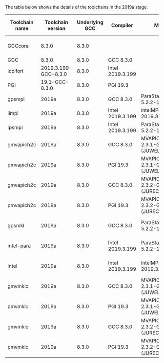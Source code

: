 The table below shows the details of the toolchains in the 2019a stage:

| Toolchain name |     Toolchain version     | Underlying GCC |     Compiler     |          MPI                |   CUDA   | Math libraries |  Includes software from   |                          Notes                           |
|----------------|---------------------------|----------------|------------------|-----------------------------|----------|----------------|---------------------------|----------------------------------------------------------|
| GCCcore        | 8.3.0                     | 8.3.0          |                  |                             |          |                |                           | Used for boostrapping other compilers and basic software |
| GCC            | 8.3.0                     | 8.3.0          | GCC 8.3.0        |                             |          |                | GCCcore                   | Compiler toolchain                                       |
| iccifort       | 2019.3.199-GCC-8.3.0      | 8.3.0          | Intel 2019.3.199 |                             |          |                | GCCcore                   | Compiler toolchain                                       |
| PGI            | 19.1-GCC-8.3.0            | 8.3.0          | PGI 19.3         |                             |          |                | GCCcore                   | Compiler toolchain                                       |
| gpsmpi         | 2019a                     | 8.3.0          | GCC 8.3.0        | ParaStationMPI 5.2.2-1      |          |                | GCCcore, GCC              | Compiler+MPI toolchain                                   |
| iimpi          | 2019a                     | 8.3.0          | Intel 2019.3.199 | IntelMPI 2019.3.199         |          |                | GCCcore, iccifort         | Compiler+MPI toolchain                                   |
| ipsmpi         | 2019a                     | 8.3.0          | Intel 2019.3.199 | ParaStationMPI 5.2.2-1      |          |                | GCCcore, iccifort         | Compiler+MPI toolchain                                   |
| gmvapich2c     | 2019a                     | 8.3.0          | GCC 8.3.0        | MVAPICH2 2.3.1-GDR (JUWELS) | 10.1.105 |                | GCCcore, GCC              | Compiler+MPI+CUDA toolchain                              |
| pmvapich2c     | 2019a                     | 8.3.0          | PGI 19.3         | MVAPICH2 2.3.1-GDR (JUWELS) | 10.1.105 |                | GCCcore, PGI              | Compiler+MPI+CUDA toolchain                              |
| gmvapich2c     | 2019a                     | 8.3.0          | GCC 8.3.0        | MVAPICH2 2.3.2-GDR (JURECA) | 10.1.105 |                | GCCcore, GCC              | Compiler+MPI+CUDA toolchain                              |
| pmvapich2c     | 2019a                     | 8.3.0          | PGI 19.3         | MVAPICH2 2.3.2-GDR (JURECA) | 10.1.105 |                | GCCcore, PGI              | Compiler+MPI+CUDA toolchain                              |
| gpsmkl         | 2019a                     | 8.3.0          | GCC 8.3.0        | ParaStationMPI 5.2.2-1      |          | MKL 2019.3.199 | GCCcore, GCC, gpsmpi      | Compiler+MPI+Math toolchain                              |
| intel-para     | 2019a                     | 8.3.0          | Intel 2019.3.199 | ParaStationMPI 5.2.2-1      |          | MKL 2019.3.199 | GCCcore, iccifort, ipsmpi | Compiler+MPI+Math toolchain                              |
| intel          | 2019a                     | 8.3.0          | Intel 2019.3.199 | IntelMPI 2019.3.199         |          | MKL 2019.3.199 | GCCcore, iccifort, iimpi  | Compiler+MPI+Math toolchain                              |
| gmvmklc        | 2019a                     | 8.3.0          | GCC 8.3.0        | MVAPICH2 2.3.1-GDR (JUWELS) | 10.1.105 | MKL 2019.3.199 | GCCcore, GCC, gmvapich2c  | Compiler+MPI+CUDA+Math toolchain                         |
| pmvmklc        | 2019a                     | 8.3.0          | PGI 19.3         | MVAPICH2 2.3.1-GDR (JUWELS) | 10.1.105 | MKL 2019.3.199 | GCCcore, PGI, pmvapich2c  | Compiler+MPI+CUDA+Math toolchain                         |
| gmvmklc        | 2019a                     | 8.3.0          | GCC 8.3.0        | MVAPICH2 2.3.2-GDR (JURECA) | 10.1.105 | MKL 2019.3.199 | GCCcore, GCC, gmvapich2c  | Compiler+MPI+CUDA+Math toolchain                         |
| pmvmklc        | 2019a                     | 8.3.0          | PGI 19.3         | MVAPICH2 2.3.2-GDR (JURECA) | 10.1.105 | MKL 2019.3.199 | GCCcore, PGI, pmvapich2c  | Compiler+MPI+CUDA+Math toolchain                         |

